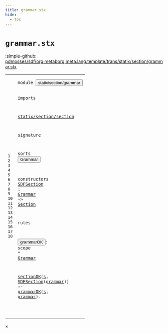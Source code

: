 ```yaml
---
title: grammar.stx
hide:
  - toc
---
```


# `grammar.stx`

:simple-github: [pdmosses/sdf/org.metaborg.meta.lang.template/trans/statix/section/grammar.stx]

[pdmosses/sdf/org.metaborg.meta.lang.template/trans/statix/section/grammar.stx]: https://github.com/pdmosses/sdf/blob/master/org.metaborg.meta.lang.template/trans/statix/section/grammar.stx "The source file on GitHub"

<div class="stx"><table class="highlighttable"><tbody><tr><td class="linenos"><div class="linenodiv"><pre><span></span>1
2
3
4
5
6
7
8
9
10
11
12
13
14
15
16
17
18
</pre></div></td>
<td class="code"><pre><code><span class="keyword">module</span> <button class="modal-open" id="statix/section/grammar_1_8" title="Multi-file references" data-urls="../priority.stx/#statix/section/grammar_5_3 line 5; ../restriction.stx/#statix/section/grammar_5_3 line 5; ../sort.stx/#statix/section/grammar_5_3 line 5; ../start_symbol.stx/#statix/section/grammar_5_3 line 5; ../syntax.stx/#statix/section/grammar_5_3 line 5; ../../main.stx/#statix/section/grammar_9_3 line 9"><span class="token sort_Id">statix/section/grammar</span></button>

<span class="keyword">imports</span>

  <a href="../section.stx/#statix/section/section_1_8" id="statix/section/section_5_3" title="Defined at ../section.stx line 1"><span class="token sort_Id">statix/section/section</span></a>

<span class="keyword">signature</span>

  <span class="keyword">sorts</span> <span class="cons_SortDecl"><button class="modal-open" id="Grammar_9_9" title="Multi-file references" data-urls="#Grammar_12_18 line 12, 16; ../priority.stx/#Grammar_12_48 line 12, 13, 14; ../restriction.stx/#Grammar_11_52 line 11, 12, 13; ../sort.stx/#Grammar_11_33 line 11; ../start_symbol.stx/#Grammar_11_47 line 11, 12, 13; ../syntax.stx/#Grammar_17_57 line 17, 18, 19, 20, 21, 22, 23, 24, 25, 26"><span class="token sort_Id">Grammar</span></button></span>

  <span class="keyword">constructors</span>
    <span class="cons_OpDecl"><a href="#SDFSection_18_16" id="SDFSection_12_5" title="Referenced at line 18"><span class="token sort_Id">SDFSection</span></a> <span class="operator">:</span> <span class="cons_SimpleSort"><a href="#Grammar_9_9" id="Grammar_12_18" title="Defined at line 9"><span class="token sort_Id">Grammar</span></a></span> <span class="operator">-&gt;</span> <span class="cons_SimpleSort"><a href="../section.stx/#Section_5_9" id="Section_12_29" title="Defined at ../section.stx line 5"><span class="token sort_Id">Section</span></a></span></span>

<span class="keyword">rules</span>

  <button class="modal-open" id="grammarOK_16_3" title="Multi-file references" data-urls="#grammarOK_18_40 line 18; ../priority.stx/#grammarOK_38_3 line 38, 39, 40; ../restriction.stx/#grammarOK_22_3 line 22, 23, 24; ../sort.stx/#grammarOK_20_3 line 20; ../start_symbol.stx/#grammarOK_17_3 line 17, 18, 19; ../syntax.stx/#grammarOK_44_3 line 44, 45, 46, 47, 48, 49, 50, 51, 52, 53"><span class="token sort_Id">grammarOK</span></button><span class="operator">:</span> <span class="cons_ScopeSort"><span class="keyword">scope</span></span> <span class="operator">*</span> <span class="cons_SimpleSort"><a href="#Grammar_9_9" id="Grammar_16_22" title="Defined at line 9"><span class="token sort_Id">Grammar</span></a></span>

  <a href="../section.stx/#sectionOK_9_3" id="sectionOK_18_3" title="Defined at ../section.stx line 9"><span class="token sort_Id">sectionOK</span></a><span class="operator">(</span><span class="cons_Var"><a href="#s_18_50" id="s_18_13" title="Referenced at line 18"><span class="token sort_Id">s</span></a></span><span class="operator">,</span> <span class="cons_Op"><a href="#SDFSection_12_5" id="SDFSection_18_16" title="Defined at line 12"><span class="token sort_Id">SDFSection</span></a><span class="operator">(</span><span class="cons_Var"><a href="#grammar_18_53" id="grammar_18_27" title="Referenced at line 18"><span class="token sort_Id">grammar</span></a></span><span class="operator">)</span></span><span class="operator">)</span> <span class="operator">:-</span> <a href="#grammarOK_16_3" id="grammarOK_18_40" title="Defined at line 16"><span class="token sort_Id">grammarOK</span></a><span class="operator">(</span><span class="cons_Var"><a href="#s_18_13" id="s_18_50" title="Defined at line 18"><span class="token sort_Id">s</span></a></span><span class="operator">,</span> <span class="cons_Var"><a href="#grammar_18_27" id="grammar_18_53" title="Defined at line 18"><span class="token sort_Id">grammar</span></a></span><span class="operator">).</span>

</code></pre></td></tr></tbody></table></div>

<div id="modal">
  <div id="modal-content">
    <span id="modal-close">&times;</span>
    <h2 id="modal-h2"></h2>
    <p  id="modal-p"></p>
    <ul id="modal-ul"></ul>
  </div>
</div>
